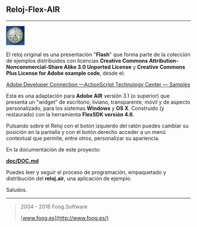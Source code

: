## Reloj-Flex-AIR 

***
![Reloj](https://github.com/fooghub/Reloj-Flex-AIR/blob/master/doc/img/icono_DOC_50.png "Reloj")

El reloj original es una presentación "**Flash**" que forma parte de la colección de ejemplos distribuidos con licencias **Creative Commons Attribution-Noncommercial-Share Alike 3.0 Unported License** y **Creative Commons Plus License for Adobe example code**, desde el:

[Adobe Developer Connection —ActionScript Technology Center — Samples](http://www.adobe.com/devnet/actionscript/samples/time_2.html)


Esta es una adaptación para **Adobe AIR** versión 3.1 (o superior) que presenta un "widget" de escritorio, liviano, transparente, móvil y de aspecto personalizado, para los sistemas **Windows** y  **OS X**. Construido (y restaurado) con la herramienta **FlexSDK versión 4.6**.

Pulsando sobre el Reloj con el botón izquierdo del ratón puedes cambiar su posición en la pantalla y con el botón derecho acceder a un menú contextual que permite, entre otros, personalizar su apariencia.

En la documentación de este proyecto:

[**doc/DOC.md**](https://github.com/fooghub/Reloj-Flex-AIR/blob/master/doc/DOC.md)

Puedes leer y seguir el proceso de programación, empaquetado y distribución del **reloj.air**, una aplicación de ejemplo.

Saludos.

****

>2004 - 2016 Foog.Software
>
>[www.foog.es](http://www.foog.es/)
